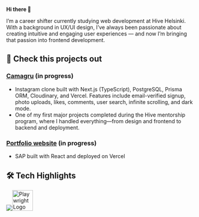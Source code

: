 **Hi there 👋**

I’m a career shifter currently studying web development at Hive Helsinki. With a background in UX/UI design, I’ve always been passionate about creating intuitive and engaging user experiences — and now I’m bringing that passion into frontend development.

## 🚀 Check this projects out
### [Camagru](https://github.com/vkuznets23/camagru.git) **(in progress)**

* Instagram clone built with Next.js (TypeScript), PostgreSQL, Prisma ORM, Cloudinary, and Vercel. Features include email-verified signup, photo uploads, likes, comments, user search, infinite scrolling, and dark mode.
* One of my first major projects completed during the Hive mentorship program, where I handled everything—from design and frontend to backend and deployment.

### [Portfolio website](https://github.com/vkuznets23/portfolio.git) **(in progress)**
* SAP built with React and deployed on Vercel



## 🛠️ Tech Highlights
![](https://skillicons.dev/icons?i=html,css,javascript,typescript,c,cpp,react,nodejs,express,nextjs,postman,jest)<img src="https://playwright.dev/img/playwright-logo.svg" width="55" alt="Playwright Logo">



